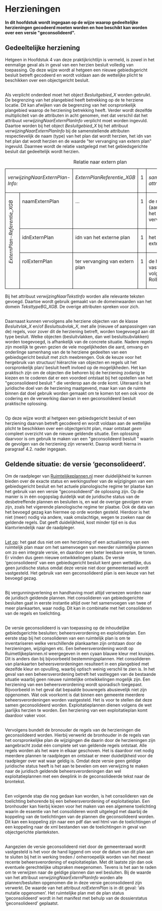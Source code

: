 # Herzieningen
**In dit hoofdstuk wordt ingegaan op de wijze waarop gedeeltelijke herzieningen
gecodeerd moeten worden en hoe beschikt kan worden over een versie
"geconsolideerd".**

## Gedeeltelijke herziening
Hetgeen in Hoofdstuk 4 van deze praktijkrichtlijn is vermeld, is zowel in het
eenmalige geval als in geval van een herzien besluit volledig van toepassing.
Op deze wijze wordt al hetgeen een nieuwe gebiedsgericht besluit betreft
gecodeerd en wordt voldaan aan de wettelijke plicht te beschikken over een
objectgericht besluit.
<br/><br/>

Als verplicht onderdeel moet het object *Besluitgebied_X* worden gebruikt. De
begrenzing van het plangebied heeft betrekking op de te herziene locatie. Dit
kan afwijken van de begrenzing van het oorspronkelijk plangebied waarop de
herziening betrekking heeft. Verder wordt dezelfde multipliciteit van de
attributen in acht genomen, met dat verschil dat het attribuut
*verwijzingNaarExternPlanInfo* verplicht moet worden ingevuld.
Daartoe worden bij het object *Besluitgebied_X* bij het attribuut
*verwijzingNaarExternPlanInfo* bij de samenstellende at­tributen respectievelijk
de naam (type) van het plan dat wordt herzien, het idn van het plan dat wordt
herzien en de waarde "ter vervanging van extern plan" ingevuld. Daarmee wordt de
relatie vastgelegd met het gebiedsgerichte besluit dat gedeeltelijk wordt
herzien.

<table id="d4e3123" style="width: 100%;"><caption>Relatie naar extern plan</caption><colgroup><col id="col1" style="width: 6.809156739079654%;"></col><col id="col2" style="width: 23.24223312310208%;"></col><col id="col3" style="width: 30.96239196449428%;"></col><col id="col4" style="width: 4.555010511562719%;"></col><col id="col5" style="width: 34.43120766176127%;"></col></colgroup><tbody valign="top"><tr><td align="left" style="border-top: 0.5pt solid #000000; border-left: 0.5pt solid #000000; border-bottom: 0.5pt solid #000000; border-right: 0.5pt solid #000000; background-color: none;" colspan="2"><p id="2CF27D64"><i>verwijzingNaarExternPlan-Info: </i></p></td><td align="left" style="border-top: 0.5pt solid #000000; border-left: 0.5pt solid #000000; border-bottom: 0.5pt solid #000000; border-right: 0.5pt solid #000000; background-color: none;"><p id="2976083C"><i>ExternPlanReferentie_XGB</i></p></td><td align="left" style="border-top: 0.5pt solid #000000; border-left: 0.5pt solid #000000; border-bottom: 0.5pt solid #000000; border-right: 0.5pt solid #000000; background-color: none;"><p id="3026B05A">1</p></td><td align="left" style="border-top: 0.5pt solid #000000; border-left: 0.5pt solid #000000; border-bottom: 0.5pt solid #000000; border-right: 0.5pt solid #000000; background-color: none;"><p id="57483C45"><i>samengesteld attribuut</i></p></td></tr><tr><td align="left" style="padding-top: 0.5em; border-top: 0.5pt solid #000000; border-left: 0.5pt solid #000000; border-bottom: 0.5pt solid #000000; border-right: 0.5pt solid #000000; background-color: none;" rowspan="3"><p id="032F686C" style="writing-mode: vertical-rl; rotate: 180deg;"><i>ExternPlan-Referentie_XGB</i></p></td><td align="left" style="border-top: 0.5pt solid #000000; border-left: 0.5pt solid #000000; border-bottom: 0.5pt solid #000000; border-right: 0.5pt solid #000000; background-color: none;"><p id="5843C1FF">naamExternPlan</p></td><td align="left" style="border-top: 0.5pt solid #000000; border-left: 0.5pt solid #000000; border-bottom: 0.5pt solid #000000; border-right: 0.5pt solid #000000; background-color: none;"><p id="3A7626A8">…</p></td><td align="left" style="border-top: 0.5pt solid #000000; border-left: 0.5pt solid #000000; border-bottom: 0.5pt solid #000000; border-right: 0.5pt solid #000000; background-color: none;"><p id="61B5DEC2">1</p></td><td align="left" style="border-top: 0.5pt solid #000000; border-left: 0.5pt solid #000000; border-bottom: 0.5pt solid #000000; border-right: 0.5pt solid #000000; background-color: none;"><p id="192FAF9E">de naam (aanhaaltitel) van het plan dat wordt vervangen</p></td></tr><tr><td align="left" style="border-top: 0.5pt solid #000000; border-left: 0.5pt solid #000000; border-bottom: 0.5pt solid #000000; border-right: 0.5pt solid #000000; background-color: none;"><p id="7E524B1A">idnExternPlan</p></td><td align="left" style="border-top: 0.5pt solid #000000; border-left: 0.5pt solid #000000; border-bottom: 0.5pt solid #000000; border-right: 0.5pt solid #000000; background-color: none;"><p id="36181690">idn van het externe plan</p></td><td align="left" style="border-top: 0.5pt solid #000000; border-left: 0.5pt solid #000000; border-bottom: 0.5pt solid #000000; border-right: 0.5pt solid #000000; background-color: none;"><p id="55265E5D">1</p></td><td align="left" style="border-top: 0.5pt solid #000000; border-left: 0.5pt solid #000000; border-bottom: 0.5pt solid #000000; border-right: 0.5pt solid #000000; background-color: none;"><p id="3BFEFDA3">het idn van het externe plan </p></td></tr><tr><td align="left" style="border-top: 0.5pt solid #000000; border-left: 0.5pt solid #000000; border-bottom: 0.5pt solid #000000; border-right: 0.5pt solid #000000; background-color: none;"><p id="495CA253">rolExternPlan</p></td><td align="left" style="border-top: 0.5pt solid #000000; border-left: 0.5pt solid #000000; border-bottom: 0.5pt solid #000000; border-right: 0.5pt solid #000000; background-color: none;"><p id="01CC2BA3">ter vervanging van extern plan</p></td><td align="left" style="border-top: 0.5pt solid #000000; border-left: 0.5pt solid #000000; border-bottom: 0.5pt solid #000000; border-right: 0.5pt solid #000000; background-color: none;"><p id="10B2CBC2">1</p></td><td align="left" style="border-top: 0.5pt solid #000000; border-left: 0.5pt solid #000000; border-bottom: 0.5pt solid #000000; border-right: 0.5pt solid #000000; background-color: none;"><p id="363F8628">de hier genoemde vaste waarde volgens domein RolExternPlan_XGB</p></td></tr></tbody></table>

Bij het attribuut *verwijzingNaarTekstInfo* worden alle relevante teksten
gevoegd. Daartoe wordt ge­bruik gemaakt van de domeinwaarden van het domein
*TeksttypeBG_XGB*. De overige attributen spre­ken voor zich.
<br/><br/>

Daarnaast kunnen vervolgens alle herziene objecten van de klasse *Besluitvlak_X*
en/of *Besluitsubvlak_X*, met alle (nieuwe of aanpassingen van de) regels, voor
zover dit de herziening betreft, worden toegevoegd aan dit type besluit. Welke
objecten (besluitvlakken, dan wel besluitsubvlakken) worden toegevoegd, is
afhankelijk van de concrete situatie. Nadere regels zijn moeilijk te geven
gezien de vele mogelijkheden die aard, omvang en onderlinge samenhang van de te
herziene gedeelten van een gebiedsgericht besluit met zich meebrengen. Ook de
keuze voor het hergebruik van structuur/ hiërarchie van objecten en regels uit
het oorspronkelijk plan/ besluit heeft invloed op de mogelijkheden.
Het kan praktisch zijn om de objecten die behoren bij de herziening zodanig te
kiezen en te coderen dat er een voordeel ontstaat bij het opstellen van het
"geconsolideerd besluit " die verderop aan de orde komt. Uiteraard is het
juridische doel van de herziening maatgevend, maar kan van de ruimte binnen dat
doel gebruik worden gemaakt om te komen tot een ook voor de codering en de
verwerking daarvan in een geconsolideerd besluit praktische oplossing.
<br/><br/>

Op deze wijze wordt al hetgeen een gebiedsgericht besluit of een herziening
daarvan betreft gecodeerd en wordt voldaan aan de wettelijke plicht te
beschikken over een objectgericht plan, maar ontstaat *geen* compleet overzicht
van de nieuwe geldende situatie. Een oplossing daarvoor is om gebruik te maken
van een "geconsolideerd besluit " waarin de gevolgen van de herziening zijn
verwerkt. Daarop wordt hierna in paragraaf 4.2. nader ingegaan.

## Geldende situatie: de versie ‘geconsolideerd’.
Om de raadpleger van <a href='https://www.ruimtelijkeplannen.nl' target='_blank'>Ruimtelijkeplannen.nl</a> meer duidelijkheid te kunnen bieden over de exacte status en werkingssfeer van
de wijzigingen van een gebiedsgericht besluit en het actuele planologische
regime ter plaatse kan het gebruik van een versie “geconsolideerd” de oplossing
zijn. Op die manier is in één oogopslag duidelijk wat de juridische status van
de desbetreffende plannen en besluiten is, en wat de overige gevolgen ervan
zijn, zoals het vigerende planologische regime ter plaatse. Ook de data van het
bevoegd gezag kan hiermee op orde worden gesteld. Hierdoor is het niet (meer)
nodig via andere, vaak omslachtige, wegen te zoeken naar de geldende regels. Dat
geeft duidelijkheid, kost minder tijd en is dus klantvriendelijk naar de
raadpleger.
<br/><br/>

<u>Let op</u>: het gaat dus niet om een herziening of een actualisering van een
ruimtelijk plan maar om het samenvoegen van meerder ruimtelijke plannen om zo
een integrale versie, en daardoor een beter leesbare versie, te tonen. Er vinden
dus geen nieuwe ontwikkelingen plaats. De versie ‘geconsolideerd’ van een
gebiedsgericht besluit kent geen wettelijke, dus geen juridische status omdat
deze versie niet door gemeenteraad wordt vastgesteld. Het gebruik van een
geconsolideerd plan is een keuze van het bevoegd gezag.
<br/><br/>

Bij vergunningverlening en handhaving moet altijd verwezen worden naar de
juridisch geldende plannen. Het consolideren van gebiedsgerichte besluiten gaat
in eerste instantie altijd over het samenvoegen van twee of meer plankaarten,
waar nodig. Dit kan in combinatie met het consolideren van de regels en
toelichting.
<br/><br/>

De versie geconsolideerd is van toepassing op de inhoudelijke gebiedsgerichte
besluiten; beheersverordening en exploitatieplan.
Een eerste stap bij het consolideren van een ruimtelijk plan is om te
inventariseren welke verschillende plankaarten zijn ontstaan door de
herzieningen, wijzigingen etc. Een beheersverordening wordt op
Ruimetlijkeplannen.nl weergegeven in een cyaan blauwe kleur met kruisjes. Dit is
anders dan bij bijvoorbeeld bestemmingsplannen. Het consolideren van plankaarten
beheersverordeningen resulteert in een plangebied met dezelfde kleur en
opvulling, waarbij optisch weinig verschil te zien is. In het geval van een
beheersverordening betreft het vastleggen van de bestaande situatie waarbij geen
nieuwe ruimtelijke ontwikkelingen mogelijk zijn. Een herziening van een
beheersverordening wordt sporadisch toegepast. Bijvoorbeeld in het geval dat
bepaalde bouwregels abusievelijk niet zijn opgenomen. Wat ook voorkomt is dat
binnen een gemeente meerdere beheersverordeningen worden vastgesteld. Het is
voor te stellen dat deze samen geconsolideerd worden. Exploitatieplannen dienen
volgens de wet jaarlijks herzien te worden. Een herziening van een
exploitatieplan komt daardoor vaker voor.
<br/><br/>

Vervolgens bundelt de bronouder de regels van de herzieningen die geconsolideerd
worden. Hierbij verwerkt de bronhouder in de regels van het oorspronkelijke plan
de wijzigingen die daarin door de herzieningen zijn aangebracht zodat één
complete set van geldende regels ontstaat. Alle regels worden als het ware in
elkaar geschoven.
Het is daardoor niet nodig meerdere plannen te raadplegen en ontstaat er meer
duidelijkheid voor de raadpleger over wat waar geldig is. Omdat deze versie geen
geldige juridische status heeft is het aan te bevelen om een verwijzing te maken
naar de juridisch geldende beheersverordeningen dan wel exploitatieplannen met
een deeplink in de geconsolideerde tekst naar de brontekst.
<br/><br/>

Een volgende stap die nog gedaan kan worden, is het consolideren van de
toelichting behorende bij een beheersverordening of exploitatieplan. Een
bronhouder kan hierbij kiezen voor het maken van een algemene toelichting waarin
de essentie van het consolideren wordt uitgelegd met daarbij de koppeling van de
toelichtingen van de plannen die geconsolideerd worden. Dit kan een koppeling
zijn naar een pdf dan wel html van de toelichtingen of een koppeling naar de xml
bestanden van de toelichtingen in geval van objectgerichte planteksten.
<br/><br/>

Aangezien de versie geconsolideerd niet door de gemeenteraad wordt vastgesteld
is het voor de hand liggend om voor de datum van dit plan aan te sluiten bij het
in werking treden / onherroepelijk worden van het meest recente
beheersverordening of exploitatieplan. Met dit laatste zijn dan ook eventuele
gerechtelijke uitspraken meegenomen. Tevens is het aan te raden om te verwijzen
naar de geldige plannen dan wel besluiten.
Bij de waarde van het attribuut *verwijzingNaarExternPlanInfo* worden alle
plannen/besluiten opgenomen die in deze versie geconsolideerd zijn verwerkt. De
waarde van het attribuut *rolExternPlan* is in dit geval: ‘als mutatie
opgenomen’. Het ruimtelijke plan met de plan status ‘geconsolideerd’ wordt in
het manifest met behulp van de dossierstatus ‘geconsolideerd’ geplaatst.
